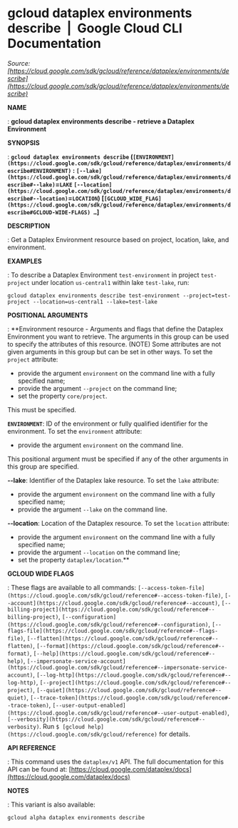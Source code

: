 # gcloud dataplex environments describe  |  Google Cloud CLI Documentation

*Source: [https://cloud.google.com/sdk/gcloud/reference/dataplex/environments/describe](https://cloud.google.com/sdk/gcloud/reference/dataplex/environments/describe)*

**NAME**

: **gcloud dataplex environments describe - retrieve a Dataplex Environment**

**SYNOPSIS**

: **`gcloud dataplex environments describe` (`[ENVIRONMENT](https://cloud.google.com/sdk/gcloud/reference/dataplex/environments/describe#ENVIRONMENT)` : `[--lake](https://cloud.google.com/sdk/gcloud/reference/dataplex/environments/describe#--lake)`=`LAKE` `[--location](https://cloud.google.com/sdk/gcloud/reference/dataplex/environments/describe#--location)`=`LOCATION`) [`[GCLOUD_WIDE_FLAG](https://cloud.google.com/sdk/gcloud/reference/dataplex/environments/describe#GCLOUD-WIDE-FLAGS) …`]**

**DESCRIPTION**

: Get a Dataplex Environment resource based on project, location, lake, and
environment.

**EXAMPLES**

: To describe a Dataplex Environment `test-environment` in project
`test-project` under location `us-central1` within lake
`test-lake`, run:

```
gcloud dataplex environments describe test-environment --project=test-project --location=us-central1 --lake=test-lake
```

**POSITIONAL ARGUMENTS**

: **Environment resource - Arguments and flags that define the Dataplex Environment
you want to retrieve. The arguments in this group can be used to specify the
attributes of this resource. (NOTE) Some attributes are not given arguments in
this group but can be set in other ways.
To set the `project` attribute:

- provide the argument `environment` on the command line with a fully
specified name;
- provide the argument `--project` on the command line;
- set the property `core/project`.

This must be specified.

**`ENVIRONMENT`**:
ID of the environment or fully qualified identifier for the environment.
To set the `environment` attribute:

- provide the argument `environment` on the command line.

This positional argument must be specified if any of the other arguments in this
group are specified.

**--lake**:
Identifier of the Dataplex lake resource.
To set the `lake` attribute:

- provide the argument `environment` on the command line with a fully
specified name;
- provide the argument `--lake` on the command line.

**--location**:
Location of the Dataplex resource.
To set the `location` attribute:

- provide the argument `environment` on the command line with a fully
specified name;
- provide the argument `--location` on the command line;
- set the property `dataplex/location`.**

**GCLOUD WIDE FLAGS**

: These flags are available to all commands: `[--access-token-file](https://cloud.google.com/sdk/gcloud/reference#--access-token-file)`,
`[--account](https://cloud.google.com/sdk/gcloud/reference#--account)`, `[--billing-project](https://cloud.google.com/sdk/gcloud/reference#--billing-project)`,
`[--configuration](https://cloud.google.com/sdk/gcloud/reference#--configuration)`,
`[--flags-file](https://cloud.google.com/sdk/gcloud/reference#--flags-file)`,
`[--flatten](https://cloud.google.com/sdk/gcloud/reference#--flatten)`, `[--format](https://cloud.google.com/sdk/gcloud/reference#--format)`, `[--help](https://cloud.google.com/sdk/gcloud/reference#--help)`, `[--impersonate-service-account](https://cloud.google.com/sdk/gcloud/reference#--impersonate-service-account)`,
`[--log-http](https://cloud.google.com/sdk/gcloud/reference#--log-http)`,
`[--project](https://cloud.google.com/sdk/gcloud/reference#--project)`, `[--quiet](https://cloud.google.com/sdk/gcloud/reference#--quiet)`, `[--trace-token](https://cloud.google.com/sdk/gcloud/reference#--trace-token)`, `[--user-output-enabled](https://cloud.google.com/sdk/gcloud/reference#--user-output-enabled)`,
`[--verbosity](https://cloud.google.com/sdk/gcloud/reference#--verbosity)`.
Run `$ [gcloud help](https://cloud.google.com/sdk/gcloud/reference)` for details.

**API REFERENCE**

: This command uses the `dataplex/v1` API. The full documentation for
this API can be found at: [https://cloud.google.com/dataplex/docs](https://cloud.google.com/dataplex/docs)

**NOTES**

: This variant is also available:

```
gcloud alpha dataplex environments describe
```